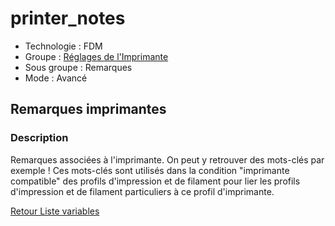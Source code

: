 # printer_notes

* Technologie : FDM
* Groupe : [Réglages de l'Imprimante](../printer_settings/printer_settings.md)
* Sous groupe : Remarques 
* Mode : Avancé

## Remarques imprimantes

### Description

Remarques associées à l'imprimante. 
On peut y retrouver des mots-clés par exemple ! Ces mots-clés sont utilisés dans la condition "imprimante compatible" des profils d'impression et de filament pour lier les profils d'impression et de filament particuliers à ce profil d'imprimante.

[Retour Liste variables](variable_list.md)